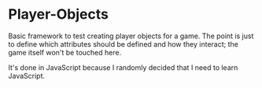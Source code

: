 # Player-Objects
Basic framework to test creating player objects for a game. The point is just to define which attributes should be defined and how they interact; the game itself won't be touched here.

It's done in JavaScript because I randomly decided that I need to learn JavaScript.
